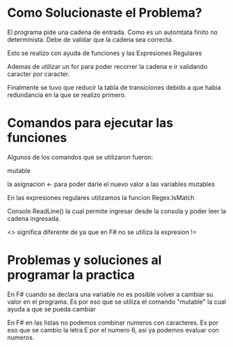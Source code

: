 # Como Solucionaste el Problema?
El programa pide una cadena de entrada. Como es un automtata finito no determinista. Debe de validar que la cadena sea correcta.

Esto se realizo con ayuda de funciones y las Expresiones Regulares

Ademas de utilizar un for para poder recorrer la cadena e ir validando caracter por caracter.

Finalmente se tuvo que reducir la tabla de transiciones debido a que habia redundancia en la que se realizo primero.

# Comandos para ejecutar las funciones
Algunos de los comandos que se utilizaron fueron:

mutable

la asignacion <- para poder darle el nuevo valor a las variables mutables

En las expresiones regulares utilizamos la funcion Regex.IsMatch

Console.ReadLine() la cual permite ingresar desde la consola y poder leer la cadena ingresada.

<> significa diferente de ya que en F# no se utiliza la expresion !=


# Problemas y soluciones al programar la practica
En F# cuando se declara una variable no es posible volver a cambiar su valor en el programa. Es por eso que se utiliza el 
comando "mutable" la cual ayuda a que se pueda cambiar

En F# en las listas no podemos combinar numeros con caracteres. Es por eso que se cambio la letra E por el numero 6, asi ya podemos evaluar con numeros.
